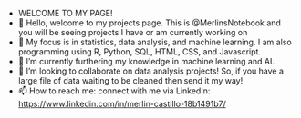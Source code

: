 - WELCOME TO MY PAGE!
- 👋 Hello, welcome to my projects page. This is @MerlinsNotebook and you will be seeing projects I have or am currently working on 
- 👀 My focus is in statistics, data analysis, and machine learning. I am also programming using R, Python, SQL, HTML, CSS, and Javascript.  
- 🌱 I’m currently furthering my knowledge in machine learning and AI. 
- 💞️ I’m looking to collaborate on data analysis projects! So, if you have a large file of data waiting to be cleaned then send it my way!
- 📫 How to reach me: connect with me via LinkedIn: https://www.linkedin.com/in/merlin-castillo-18b1491b7/


<!---
MerlinsNotebook/MerlinsNotebook is a ✨ special ✨ repository because its `README.md` (this file) appears on your GitHub profile.
You can click the Preview link to take a look at your changes.
--->
